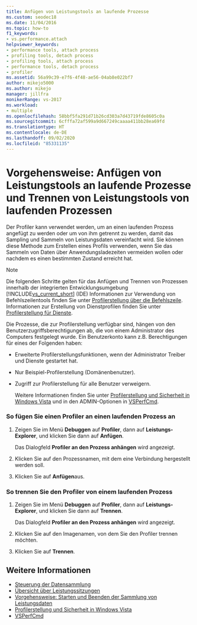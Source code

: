 ```yaml
---
title: Anfügen von Leistungstools an laufende Prozesse
ms.custom: seodec18
ms.date: 11/04/2016
ms.topic: how-to
f1_keywords:
- vs.performance.attach
helpviewer_keywords:
- performance tools, attach process
- profiling tools, detach process
- profiling tools, attach process
- performance tools, detach process
- profiler
ms.assetid: 56a99c39-e7f6-4f48-ae56-04ab8e022bf7
author: mikejo5000
ms.author: mikejo
manager: jillfra
monikerRange: vs-2017
ms.workload:
- multiple
ms.openlocfilehash: 58bbf5fa291d71b26cd303a7d43719fde8605c0a
ms.sourcegitcommit: 6cfffa72af599a9d667249caaaa411bb28ea69fd
ms.translationtype: HT
ms.contentlocale: de-DE
ms.lasthandoff: 09/02/2020
ms.locfileid: "85331135"
---
```

# <a name="how-to-attach-and-detach-performance-tools-to-running-processes"></a>Vorgehensweise: Anfügen von Leistungstools an laufende Prozesse und Trennen von Leistungstools von laufenden Prozessen
Der Profiler kann verwendet werden, um an einen laufenden Prozess angefügt zu werden oder um von ihm getrennt zu werden, damit das Sampling und Sammeln von Leistungsdaten vereinfacht wird. Sie können diese Methode zum Erstellen eines Profils verwenden, wenn Sie das Sammeln von Daten über Anwendungsladezeiten vermeiden wollen oder nachdem es einen bestimmten Zustand erreicht hat.

> [!NOTE]
> Die folgenden Schritte gelten für das Anfügen und Trennen von Prozessen innerhalb der integrierten Entwicklungsumgebung [!INCLUDE[vs_current_short](../code-quality/includes/vs_current_short_md.md)] (IDE) Informationen zur Verwendung von Befehlszeilentools finden Sie unter [Profilerstellung über die Befehlszeile](../profiling/using-the-profiling-tools-from-the-command-line.md). Informationen zur Erstellung von Dienstprofilen finden Sie unter [Profilerstellung für Dienste](../profiling/command-line-profiling-of-services.md).

 Die Prozesse, die zur Profilerstellung verfügbar sind, hängen von den Benutzerzugriffsberechtigungen ab, die von einem Administrator des Computers festgelegt wurde. Ein Benutzerkonto kann z.B. Berechtigungen für eines der Folgenden haben:

- Erweiterte Profilerstellungsfunktionen, wenn der Administrator Treiber und Dienste gestartet hat.

- Nur Beispiel-Profilerstellung (Domänenbenutzer).

- Zugriff zur Profilerstellung für alle Benutzer verweigern.

  Weitere Informationen finden Sie unter [Profilerstellung und Sicherheit in Windows Vista](../profiling/profiling-and-windows-vista-security.md) und in den ADMIN-Optionen in [VSPerfCmd](../profiling/vsperfcmd.md).

### <a name="to-attach-to-a-running-process"></a>So fügen Sie einen Profiler an einen laufenden Prozess an

1. Zeigen Sie im Menü **Debuggen** auf **Profiler**, dann auf **Leistungs-Explorer**, und klicken Sie dann auf **Anfügen**.

     Das Dialogfeld **Profiler an den Prozess anhängen** wird angezeigt.

2. Klicken Sie auf den Prozessnamen, mit dem eine Verbindung hergestellt werden soll.

3. Klicken Sie auf **Anfügen**aus.

### <a name="to-detach-from-a-running-process"></a>So trennen Sie den Profiler von einem laufenden Prozess

1. Zeigen Sie im Menü **Debuggen** auf **Profiler**, dann auf **Leistungs-Explorer**, und klicken Sie dann auf **Trennen**.

     Das Dialogfeld **Profiler an den Prozess anhängen** wird angezeigt.

2. Klicken Sie auf den Imagenamen, von dem Sie den Profiler trennen möchten.

3. Klicken Sie auf **Trennen**.

## <a name="see-also"></a>Weitere Informationen
- [Steuerung der Datensammlung](../profiling/controlling-data-collection.md)
- [Übersicht über Leistungssitzungen](../profiling/performance-session-overview.md)
- [Vorgehensweise: Starten und Beenden der Sammlung von Leistungsdaten](../profiling/how-to-start-and-end-performance-data-collection.md)
- [Profilerstellung und Sicherheit in Windows Vista](../profiling/profiling-and-windows-vista-security.md)
- [VSPerfCmd](../profiling/vsperfcmd.md)
